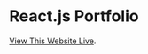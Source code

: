 # React.js Portfolio

[View This Website Live](http://cdkstack-reactjscloudfrontwebsite6cfec6d1-d74m2g7x2ne2.s3-website-us-east-1.amazonaws.com/).
